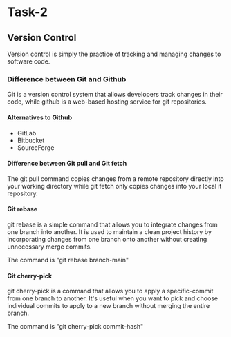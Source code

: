 # Task-2

## Version Control

Version control is simply the practice of tracking and managing changes to software code.

### Difference between Git and Github

Git is a version control system that allows developers track changes in their code, while github is a web-based hosting service for git repositories.

#### Alternatives to Github

- GitLab
- Bitbucket
- SourceForge

#### Difference between Git pull and Git fetch

The git pull command copies changes from a remote repository directly into your working directory while git fetch only copies changes into your local it repository.

#### Git rebase

git rebase is a simple command that allows you to integrate changes from one branch into another. It is used to maintain a clean project history by incorporating changes from one branch onto another without creating unnecessary merge commits.

The command is "git rebase branch-main"

#### Git cherry-pick

git cherry-pick is a command that allows you to apply a specific-commit from one branch to another. It's useful when you want to pick and choose individual commits to apply to a new branch without merging the entire branch.

The command is "git cherry-pick commit-hash"
